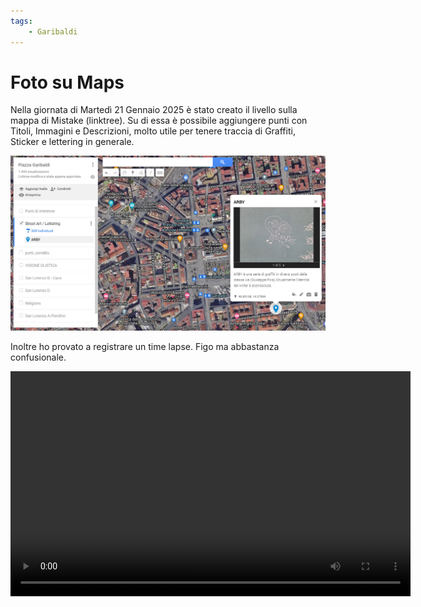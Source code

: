 ```yaml
---
tags:
    - Garibaldi
---
```


# Foto su Maps

Nella giornata di Martedì 21 Gennaio 2025 è stato creato il livello sulla mappa di Mistake (linktree). Su di essa è possibile aggiungere punti con Titoli, Immagini e Descrizioni, molto utile per tenere traccia di Graffiti, Sticker e lettering in generale.

![mappa street art](mappastreetart.png)

Inoltre ho provato a registrare un time lapse. Figo ma abbastanza confusionale.

<video width="640" height="360" controls>
  <source src="../videotimelapse.mp4" type="video/mp4">
</video>